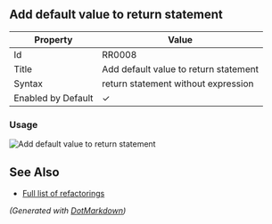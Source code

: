 ## Add default value to return statement

| Property           | Value                                 |
| ------------------ | ------------------------------------- |
| Id                 | RR0008                                |
| Title              | Add default value to return statement |
| Syntax             | return statement without expression   |
| Enabled by Default | &#x2713;                              |

### Usage

![Add default value to return statement](../../images/refactorings/AddDefaultValueToReturnStatement.png)

## See Also

* [Full list of refactorings](Refactorings.md)


*\(Generated with [DotMarkdown](http://github.com/JosefPihrt/DotMarkdown)\)*